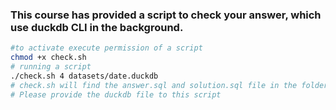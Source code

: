 ### This course has provided a script to check your answer, which use duckdb CLI in the background.

~~~bash
#to activate execute permission of a script
chmod +x check.sh
# running a script
./check.sh 4 datasets/date.duckdb
# check.sh will find the answer.sql and solution.sql file in the folder named 1 and run it using duckdb CLI, then compare the output
# Please provide the duckdb file to this script
~~~